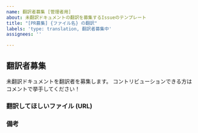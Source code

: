 ```yaml
---
name: 翻訳者募集 [管理者用]
about: 未翻訳ドキュメントの翻訳を募集するIssueのテンプレート
title: "[PR募集] {ファイル名} の翻訳"
labels: 'type: translation, 翻訳者募集中'
assignees: ''

---
```


## 翻訳者募集

未翻訳ドキュメントを翻訳者を募集します。
コントリビューションできる方はコメントで挙手してください！ 

### 翻訳してほしいファイル (URL)

<!--
翻訳するファイルと angular.jp 上のURLを記入してください
-->


### 備考
<!-- 翻訳に際して注意してほしいことなど自由に記入してください -->
